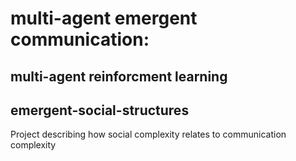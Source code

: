 # multi-agent emergent communication: 

## multi-agent reinforcment learning
## emergent-social-structures

Project describing how social complexity relates to communication complexity
